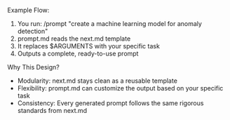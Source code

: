   Example Flow:

  1. You run: /prompt "create a machine learning model for anomaly detection"
  2. prompt.md reads the next.md template
  3. It replaces $ARGUMENTS with your specific task
  4. Outputs a complete, ready-to-use prompt

  Why This Design?

  - Modularity: next.md stays clean as a reusable template
  - Flexibility: prompt.md can customize the output based on your specific task
  - Consistency: Every generated prompt follows the same rigorous standards from next.md
